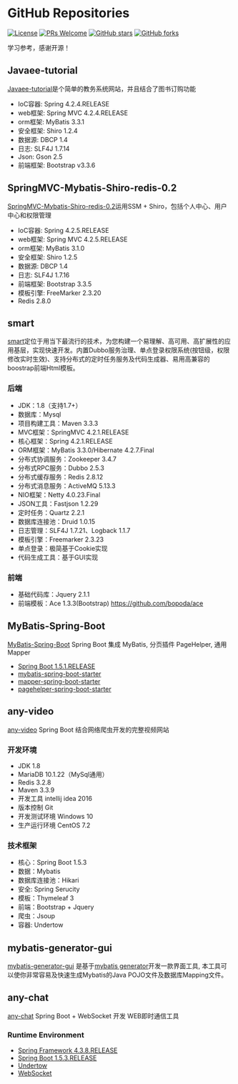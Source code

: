 # GitHub Repositories
[![License](https://img.shields.io/badge/license-MIT-blue.svg)](https://github.com/T5750/github-repositories/blob/master/LICENSE.md)
[![PRs Welcome](https://img.shields.io/badge/PRs-welcome-brightgreen.svg)](https://github.com/T5750/github-repositories/pulls)
[![GitHub stars](https://img.shields.io/github/stars/T5750/github-repositories.svg?style=social&label=Stars)](https://github.com/T5750/github-repositories)
[![GitHub forks](https://img.shields.io/github/forks/T5750/github-repositories.svg?style=social&label=Fork)](https://github.com/T5750/github-repositories)

学习参考，感谢开源！

## Javaee-tutorial
[Javaee-tutorial](https://github.com/T5750/github-repositories/tree/master/Javaee-tutorial)是个简单的教务系统网站，并且结合了图书订购功能
- IoC容器: Spring 4.2.4.RELEASE
- web框架: Spring MVC 4.2.4.RELEASE
- orm框架: MyBatis 3.3.1
- 安全框架: Shiro 1.2.4
- 数据源: DBCP 1.4
- 日志: SLF4J 1.7.14
- Json: Gson 2.5
- 前端框架: Bootstrap v3.3.6

## SpringMVC-Mybatis-Shiro-redis-0.2
[SpringMVC-Mybatis-Shiro-redis-0.2](https://github.com/T5750/github-repositories/tree/master/SpringMVC-Mybatis-Shiro-redis-0.2)运用SSM + Shiro，包括个人中心、用户中心和权限管理
- IoC容器: Spring 4.2.5.RELEASE
- web框架: Spring MVC 4.2.5.RELEASE
- orm框架: MyBatis 3.1.0
- 安全框架: Shiro 1.2.5
- 数据源: DBCP 1.4
- 日志: SLF4J 1.7.16
- 前端框架: Bootstrap 3.3.5
- 模板引擎: FreeMarker 2.3.20
- Redis 2.8.0

## smart
[smart](https://github.com/T5750/github-repositories/tree/master/smart)定位于用当下最流行的技术，为您构建一个易理解、高可用、高扩展性的应用基层，实现快速开发。内置Dubbo服务治理、单点登录权限系统(按钮级，权限修改实时生效)、支持分布式的定时任务服务及代码生成器、易用高兼容的boostrap前端Html模板。

### 后端
- JDK：1.8（支持1.7+）
- 数据库：Mysql
- 项目构建工具：Maven 3.3.3
- MVC框架：SpringMVC 4.2.1.RELEASE
- 核心框架：Spring 4.2.1.RELEASE
- ORM框架：MyBatis 3.3.0/Hibernate 4.2.7.Final
- 分布式协调服务：Zookeeper 3.4.7
- 分布式RPC服务：Dubbo 2.5.3
- 分布式缓存服务：Redis 2.8.12
- 分布式消息服务：ActiveMQ 5.13.3
- NIO框架：Netty 4.0.23.Final
- JSON工具：Fastjson 1.2.29
- 定时任务：Quartz 2.2.1
- 数据库连接池：Druid 1.0.15
- 日志管理：SLF4J 1.7.21、Logback 1.1.7
- 模板引擎：Freemarker 2.3.23
- 单点登录：极简基于Cookie实现
- 代码生成工具：基于GUI实现

### 前端
- 基础代码库：Jquery 2.1.1
- 前端模板：Ace 1.3.3(Bootstrap) https://github.com/bopoda/ace

## MyBatis-Spring-Boot
[MyBatis-Spring-Boot](https://github.com/T5750/github-repositories/tree/master/MyBatis-Spring-Boot) Spring Boot 集成 MyBatis, 分页插件 PageHelper, 通用 Mapper
- [Spring Boot 1.5.1.RELEASE](https://github.com/spring-projects/spring-boot)
- [mybatis-spring-boot-starter](https://github.com/mybatis/spring-boot-starter)
- [mapper-spring-boot-starter](https://github.com/abel533/mapper-boot-starter)
- [pagehelper-spring-boot-starter](https://github.com/pagehelper/pagehelper-spring-boot)

## any-video
[any-video](https://github.com/T5750/github-repositories/tree/master/any-video) Spring Boot 结合网络爬虫开发的完整视频网站

### 开发环境
- JDK 1.8
- MariaDB 10.1.22（MySql通用）
- Redis 3.2.8
- Maven 3.3.9
- 开发工具 intellij idea 2016
- 版本控制 Git
- 开发测试环境 Windows 10
- 生产运行环境 CentOS 7.2

### 技术框架
- 核心：Spring Boot 1.5.3
- 数据：Mybatis
- 数据库连接池：Hikari
- 安全: Spring Serucity
- 模板：Thymeleaf 3
- 前端：Bootstrap  + Jquery
- 爬虫：Jsoup
- 容器: Undertow

## mybatis-generator-gui
[mybatis-generator-gui](https://github.com/T5750/github-repositories/tree/master/mybatis-generator-gui) 是基于[mybatis generator](http://www.mybatis.org/generator/index.html)开发一款界面工具, 本工具可以使你非常容易及快速生成Mybatis的Java POJO文件及数据库Mapping文件。

## any-chat
[any-chat](https://github.com/T5750/github-repositories/tree/master/any-chat) Spring Boot + WebSocket 开发 WEB即时通信工具

### Runtime Environment
 - [Spring Framework 4.3.8.RELEASE](http://projects.spring.io/spring-framework)
 - [Spring Boot 1.5.3.RELEASE](https://projects.spring.io/spring-boot)
 - [Undertow](http://undertow.io/downloads.html)
 - [WebSocket](http://websocket.org)